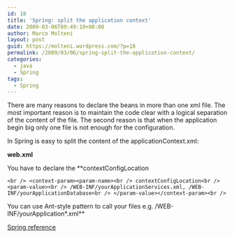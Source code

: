 ```yaml
---
id: 18
title: 'Spring: split the application context'
date: 2009-03-06T09:49:19+00:00
author: Marco Molteni
layout: post
guid: https://molteni.wordpress.com/?p=18
permalink: /2009/03/06/spring-split-the-application-context/
categories:
  - java
  - Spring
tags:
  - Spring
---
```

There are many reasons to declare the beans in more than one xml file. The most important reason is to maintain the code clear with a logical separation of the content of the file. The second reason is that when the application begin big only one file is not enough for the configuration.

In Spring is easy to split the content of the applicationContext.xml:
  
**web.xml**
  
You have to declare the **contextConfigLocation
  
`<br />
<context-param><param-name><br />
contextConfigLocation<br />
<param-value><br />
/WEB-INF/yourApplicationServices.xml, /WEB-INF/yourApplicationDatabase<br />
</param-value></context-param><br />
` 
  
<span style="font-weight:normal;">You can use Ant-style pattern to call your files e.g. /WEB-INF/yourApplication*.xml</span>**

[Spring reference](https://static.springframework.org/spring/docs/2.5.x/api/org/springframework/web/context/ContextLoader.html)

